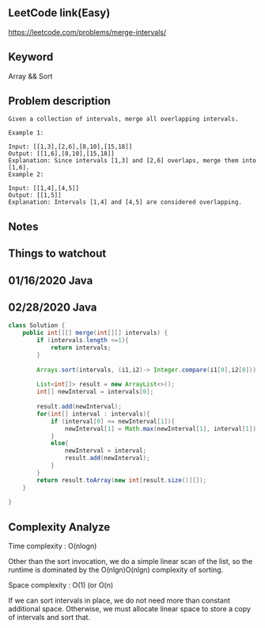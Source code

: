 ## LeetCode link(Easy)
https://leetcode.com/problems/merge-intervals/

## Keyword
Array && Sort

## Problem description
```
Given a collection of intervals, merge all overlapping intervals.

Example 1:

Input: [[1,3],[2,6],[8,10],[15,18]]
Output: [[1,6],[8,10],[15,18]]
Explanation: Since intervals [1,3] and [2,6] overlaps, merge them into [1,6].
Example 2:

Input: [[1,4],[4,5]]
Output: [[1,5]]
Explanation: Intervals [1,4] and [4,5] are considered overlapping.
```



## Notes


## Things to watchout

## 01/16/2020 Java
## 02/28/2020 Java
```java
class Solution {
    public int[][] merge(int[][] intervals) {
        if (intervals.length <=1){
            return intervals;
        }
        
        Arrays.sort(intervals, (i1,i2)-> Integer.compare(i1[0],i2[0]));
        
        List<int[]> result = new ArrayList<>();
        int[] newInterval = intervals[0];
        
        result.add(newInterval);
        for(int[] interval : intervals){
            if (interval[0] <= newInterval[1]){
                newInterval[1] = Math.max(newInterval[1], interval[1]);
            }
            else{
                newInterval = interval;
                result.add(newInterval);
            }
        }
        return result.toArray(new int[result.size()][]);
    }
    
}

```
## Complexity Analyze
Time complexity : O(nlogn)

Other than the sort invocation, we do a simple linear scan of the list, so the runtime is dominated by the O(nlgn)O(nlgn) complexity of sorting.

Space complexity : O(1) (or O(n)

If we can sort intervals in place, we do not need more than constant additional space. Otherwise, we must allocate linear space to store a copy of intervals and sort that.